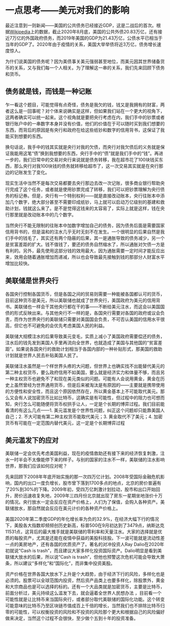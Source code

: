 # 一点思考——美元对我们的影响

最近注意到一则新闻——美国的公共债务已经接近GDP，这是二战后的首次。根据[Wikipedia](https://en.wikipedia.org/wiki/National_debt_of_the_United_States)上的数据，截止2020年8月底，美国的公共外债20.83万亿，还有接近7万亿的外国政府债务，而2019年美国的GDP为21.43万亿，公债水平已相当于当年的GDP了。2020年由于疫情的关系，美国大举举债将近3万亿，债务增长速度惊人。

为什们说美国的债务呢？因为美债事关美元强弱甚至地位，而美元因其世界储备货币的关系，又与我们每一个人相关。为了理解这一串的关系，我们先来回顾下债务和货币。

## 债务就是钱，而钱是一种记账

乍一看这个题目，可能觉得有点奇怪，债务是我欠的钱，钱又是我拥有的财富，两者这么是一回事呢？对个体来说确实是这样，但如果我们站在一个更大的视角下，这两者确实可以统一起来。这个视角就是要把央行考虑在内，我们手中的钞票或者银行账户中的一串数字本身并没有价值，他们的价值在于可以随时买到我们想要的东西，而背后的原因是有央行和政府在给这些纸钞和数字的信用背书，这保证了我能买到想要的东西。

换句话说，我手中的钱其实就是央行对我的欠债，而央行对我欠债后的义务就是保证我能用这笔“债”换到我想要的东西，央行手中的“债”就是我们手中的“钱”。再进一步的，我们日常中的交易对央行来说就是债务转移，我在超市花了100块钱买东西，那么央行对我100块钱的债务就转移给超市了，这一次交易其实就是在央行那边的记账发生了变化。

现实生活中当然不是每次交易都要去央行那边去改一次记账，很多商业银行帮助央行完成了这个任务，或者就是使用钞票完成了转移，我们可以把钞票理解为央行债务的标记券。但是，央行有一个特别权利——就是直接改动账本，央行往账本中添加几个数字，绝大部分甚至不需要印成纸钞，马上就可以启动万亿级别的基建和救助计划，钱就这么来了。是不是觉得这钱来的太容易了，实际上就是这样，钱在央行那里就是改动账本中的几个数字。

当然央行不能无限制的往账本中加数字增加自己的债务，因为债务后面是需要国家信用背书的，但是温和的注水几乎无时无刻不在发生。一个很明显的后果自然是我们手中的钱毛了，其实还有两个隐蔽的后果，其一是通胀导致的债务减少，另一个是贫富差距的扩大。钱不值钱了，要还的债务自然缩水了，所以通胀对欠债一方是有利的。另外，最先使用这部分钱的效用最大，因为通胀需要一定时间才能反应出来，效用会随着通胀增加而递减，所以也会导致最先接触到钱的那部分人财富水平增加比较快。



## 美联储是世界央行

各国央行控制各国货币，但是各国之间的贸易则需要一种能被各国都认可的货币，目前这种货币是美元，所以美联储也就成了世界央行，美国政府为美元的信用背书。美联储也一样会干其他央行都在干的事——不断给美元注水，而这会以美国国债的形式反映出来。与其他央行不一样的是，各国央行需要对各国的政府或议会负责，而作为世界央行的美联储只需要对美国国会负责，不可否认美国的信用水平很高，但它也不可避免的会优先考虑美国人民的利益。

美联储大规模注水的后果导致美元变毛，实质上减小了美国政府需要偿还的债务，注水后的钱先发到美国人手里再流向全世界，也就造成了美国与其他国的“贫富差距”。如果说各国央行的救助计划相当于各国内部的一种补贴形式，那美国的救助计划就是世界人民去补贴美国人民了。

美联储注水虽然是一个样世界头疼的大问题，但世界上也确实找不出能替代美元的第二种主权货币，要么政府信用不如美国，要么就是经济实力和体量不够，而且另一种主权货币也避免不了和现在美元类似的问题。可能有人会说用黄金，黄金在历史上虽然曾经为世界通用货币，但是后来被淘汰是有原因的——主要就是携带使用的方便性和安全性，而且这个原因依然存在，所以黄金基本上不可能取代美元。那么又会有人说加密货币比如比特币，这确实是有可能性，但过程中的阻力也可想而知，央行怎么可能随便将货币权拱手让人，一定是个长期的博弈过程。我们目前能看清的有这么几点——1. 美元滥发是个世界性问题，纠正这个问题却只能靠美国人自己；2. 不大可能有第二种主权货币能取代美元；3. 黄金取代不了美元；4. 加密货币有可能在一定范围内替代美元，这一定是个长期博弈过程

## 美元滥发下的应对

美联储一定会优先考虑美国利益，现在的疫情救助还有接下来的经济恢复刺激，注水一时半会不太像能停下来的样子。与别的国家的注水不一样，美联储的注水影响世界，那我们应该如何应对呢？

先来回顾下2008年年底开始实施的那一次四万亿计划。2008年受国际金融危机影响，国内的出口一度负增长，股市曾下落到1700多点的地点，北京的房价普遍有了20%到30%的下降。2009年初，受四万亿刺激计划拉动，股市和出口开始回升，房价迅速收复失地，2009年三四月份北京就出现了房东一星期坐地涨价十万的情况。央行放水一定会反应在资产价格上，人们为了保值，会购入各种资产。美联储放水，那自然就会反应在美元计价的各种资产价格上。

美国2020年第二季度GDP的年化增长率为负的32.9%，在经济大幅下行的情况下，美股各大指数却频频创历史新高，标普500在9月初达到了3479点，纳斯达克11531点，这背后的最大推手就是美联储的零利率和天量注水。大家的选择就是优质的每股资产，尤其是还能在疫情中获益的美股科技股。下一波可能就是流动性差一点的美房地产，还有各国的优质资产了。著名的对冲投资人Ray Dalio在2020年初就说“Cash is trash”，而且建议大家多样化投资国际资产。Dalio明显是看到美联储大放水的后果，所以说“Cash is trash”，但他也预警这次危机可能会导致大萧条，所以建议“多样化”和“国际化”，而非集中投资美股。

资产价格在世界各国大放水下上升是个大趋势，由于经济下行的风险，多样化也是必须的。股票可以全球范围内投资，然后资产品类上也要多样化，除股票外，黄金和大宗商品也是可以选择的标的。还有一个大品类就是加密货币，主要是比特币，前面分析过，美元持续这么滥发下去，就会逼着全世界人民想办法 ，目前看一个可能性就是让比特币来当国际央行，或者部分取代美联储的国际化功能。这个转变可能意味的比特币乃至区块链市值成百上千倍的增长，当然我们也不排除比特币归零的可能性，可以权衡投资的风险和不投资的风险那个更大和根据自己的风险偏好做来决定，当然这个过程不会很快，至少做个五到十年的投资准备。